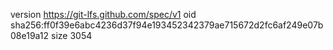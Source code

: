 version https://git-lfs.github.com/spec/v1
oid sha256:ff0f39e6abc4236d37f94e193452342379ae715672d2fc6af249e07b08e19a12
size 3054
